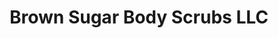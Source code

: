 ---
title: "Brown Sugar Body Scrubs LLC"
url: /oakland/brown-sugar-body-scrubs-llc/
shop: beauty
---